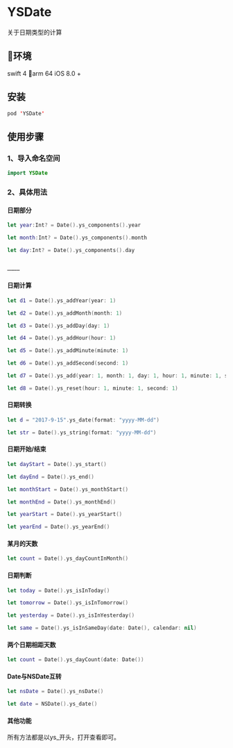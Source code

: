 # YSDate
关于日期类型的计算

## 环境
swift 4
arm 64
iOS 8.0 +

## 安装
```swift
pod 'YSDate'
```

## 使用步骤

### 1、导入命名空间

 ```swift
import YSDate
 ```

### 2、具体用法

#### 日期部分

 ```swift
let year:Int? = Date().ys_components().year

let month:Int? = Date().ys_components().month

let day:Int? = Date().ys_components().day


…………
 ```

#### 日期计算

 ```swift
let d1 = Date().ys_addYear(year: 1)

let d2 = Date().ys_addMonth(month: 1)

let d3 = Date().ys_addDay(day: 1)

let d4 = Date().ys_addHour(hour: 1)

let d5 = Date().ys_addMinute(minute: 1)

let d6 = Date().ys_addSecond(second: 1)

let d7 = Date().ys_add(year: 1, month: 1, day: 1, hour: 1, minute: 1, second: 1)

let d8 = Date().ys_reset(hour: 1, minute: 1, second: 1)
 ```

#### 日期转换

 ```swift
let d = "2017-9-15".ys_date(format: "yyyy-MM-dd")

let str = Date().ys_string(format: "yyyy-MM-dd")
 ```

#### 日期开始/结束

 ```swift
let dayStart = Date().ys_start()

let dayEnd = Date().ys_end()

let monthStart = Date().ys_monthStart()

let monthEnd = Date().ys_monthEnd()

let yearStart = Date().ys_yearStart()

let yearEnd = Date().ys_yearEnd()
 ```

#### 某月的天数

 ```swift
let count = Date().ys_dayCountInMonth()
 ```

#### 日期判断

 ```swift
let today = Date().ys_isInToday()

let tomorrow = Date().ys_isInTomorrow()

let yesterday = Date().ys_isInYesterday()

let same = Date().ys_isInSameDay(date: Date(), calendar: nil)
 ```

#### 两个日期相距天数

 ```swift
let count = Date().ys_dayCount(date: Date())
 ```

#### Date与NSDate互转

 ```swift
let nsDate = Date().ys_nsDate()

let date = NSDate().ys_date()
 ```

#### 其他功能
所有方法都是以ys_开头，打开查看即可。
